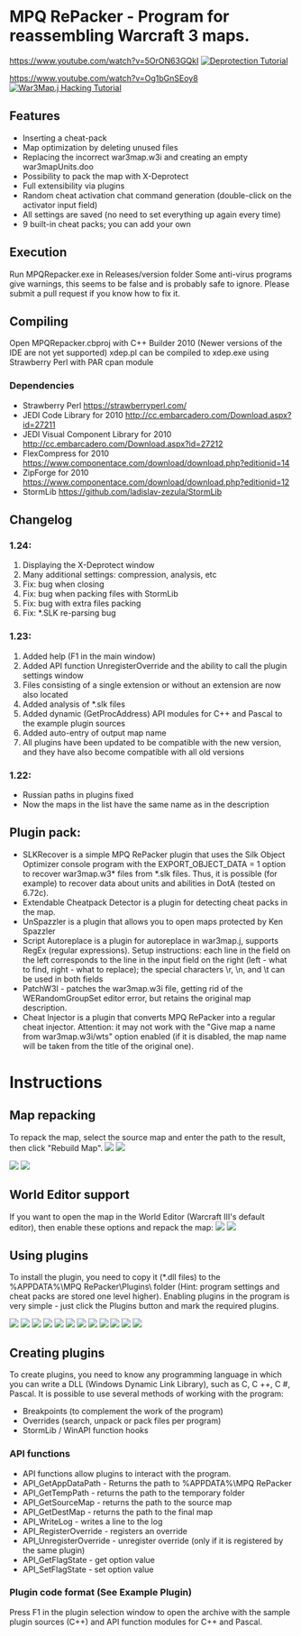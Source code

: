 # MPQ RePacker - Program for reassembling Warcraft 3 maps.

https://www.youtube.com/watch?v=5OrON63GQkI
[![Deprotection Tutorial](https://img.youtube.com/vi/5OrON63GQkI/maxresdefault.jpg)](https://www.youtube.com/watch?v=5OrON63GQkI)

https://www.youtube.com/watch?v=Og1bGnSEoy8
[![War3Map.j Hacking Tutorial](https://img.youtube.com/vi/Og1bGnSEoy8/maxresdefault.jpg)](https://www.youtube.com/watch?v=Og1bGnSEoy8)

## Features
- Inserting a cheat-pack
- Map optimization by deleting unused files
- Replacing the incorrect war3map.w3i and creating an empty war3mapUnits.doo
- Possibility to pack the map with X-Deprotect
- Full extensibility via plugins
- Random cheat activation chat command generation (double-click on the activator input field)
- All settings are saved (no need to set everything up again every time)
- 9 built-in cheat packs; you can add your own

## Execution
Run MPQRepacker.exe in Releases/version folder
Some anti-virus programs give warnings, this seems to be false and is probably safe to ignore. Please submit a pull request if you know how to fix it.

## Compiling
Open MPQRepacker.cbproj with C++ Builder 2010 (Newer versions of the IDE are not yet supported)
xdep.pl can be compiled to xdep.exe using Strawberry Perl with PAR cpan module

### Dependencies
- Strawberry Perl https://strawberryperl.com/
- JEDI Code Library for 2010 http://cc.embarcadero.com/Download.aspx?id=27211
- JEDI Visual Component Library for 2010 http://cc.embarcadero.com/Download.aspx?id=27212
- FlexCompress for 2010 https://www.componentace.com/download/download.php?editionid=14
- ZipForge for 2010 https://www.componentace.com/download/download.php?editionid=12
- StormLib https://github.com/ladislav-zezula/StormLib

## Changelog

### 1.24:
1. Displaying the X-Deprotect window
2. Many additional settings: compression, analysis, etc
3. Fix: bug when closing
4. Fix: bug when packing files with StormLib
5. Fix: bug with extra files packing
6. Fix: *.SLK re-parsing bug

### 1.23:
1. Added help (F1 in the main window)
2. Added API function UnregisterOverride and the ability to call the plugin settings window
3. Files consisting of a single extension or without an extension are now also located
4. Added analysis of *.slk files
5. Added dynamic (GetProcAddress) API modules for C++ and Pascal to the example plugin sources
6. Added auto-entry of output map name
7. All plugins have been updated to be compatible with the new version, and they have also become compatible with all old versions

### 1.22:
- Russian paths in plugins fixed
- Now the maps in the list have the same name as in the description

## Plugin pack:
- SLKRecover is a simple MPQ RePacker plugin that uses the Silk Object Optimizer console program with the EXPORT_OBJECT_DATA = 1 option to recover war3map.w3* files from *.slk files. Thus, it is possible (for example) to recover data about units and abilities in DotA (tested on 6.72c).
- Extendable Cheatpack Detector is a plugin for detecting cheat packs in the map.
- UnSpazzler is a plugin that allows you to open maps protected by Ken Spazzler
- Script Autoreplace is a plugin for autoreplace in war3map.j, supports RegEx (regular expressions). Setup instructions: each line in the field on the left corresponds to the line in the input field on the right (left - what to find, right - what to replace); the special characters \r, \n, and \t can be used in both fields
- PatchW3I - patches the war3map.w3i file, getting rid of the WERandomGroupSet editor error, but retains the original map description.
- Cheat Injector is a plugin that converts MPQ RePacker into a regular cheat injector. Attention: it may not work with the "Give map a name from war3map.w3i/wts" option enabled (if it is disabled, the map name will be taken from the title of the original one).

# Instructions

## Map repacking
To repack the map, select the source map and enter the path to the result, then click "Rebuild Map".
<img src="Screenshots/Russian/Main Window.png">
<img src="Screenshots/English/Main Window.png">

<img src="Screenshots/Russian/Additional Settings.png">
<img src="Screenshots/English/Additional Settings.png">
	
## World Editor support
If you want to open the map in the World Editor (Warcraft III's default editor), then enable these options and repack the map:
<img src="Screenshots/Russian/WorldEditor Checkboxes.png">
<img src="Screenshots/English/WorldEditor Checkboxes.png">
	
## Using plugins
To install the plugin, you need to copy it (*.dll files) to the %APPDATA%\MPQ RePacker\Plugins\ folder (Hint: program settings and cheat packs are stored one level higher).
Enabling plugins in the program is very simple - just click the Plugins button and mark the required plugins.

<img src="Screenshots/Russian/Plugins/CheatInjector.png">
<img src="Screenshots/English/Plugins/CheatInjector.png">


<img src="Screenshots/Russian/Plugins/Extendable Cheatpack Detector.png">
<img src="Screenshots/English/Plugins/Extendable Cheatpack Detector.png">


<img src="Screenshots/Russian/Plugins/PatchW3I.png">
<img src="Screenshots/English/Plugins/PatchW3I.png">


<img src="Screenshots/Russian/Plugins/ScriptAutoreplace.png">
<img src="Screenshots/English/Plugins/ScriptAutoreplace.png">

<img src="Screenshots/Russian/Plugins/SLKRecover.png">
<img src="Screenshots/English/Plugins/SLKRecover.png">

<img src="Screenshots/Russian/Plugins/UnSpazzler.png">
<img src="Screenshots/English/Plugins/UnSpazzler.png">

## Creating plugins
To create plugins, you need to know any programming language in which you can write a DLL (Windows Dynamic Link Library), such as C, C ++, C #, Pascal.
It is possible to use several methods of working with the program:
- Breakpoints (to complement the work of the program)
- Overrides (search, unpack or pack files per program)
- StormLib / WinAPI function hooks
	
### API functions
- API functions allow plugins to interact with the program.
- API_GetAppDataPath - Returns the path to %APPDATA%\MPQ RePacker
- API_GetTempPath - returns the path to the temporary folder
- API_GetSourceMap - returns the path to the source map
- API_GetDestMap - returns the path to the final map
- API_WriteLog - writes a line to the log
- API_RegisterOverride - registers an override
- API_UnregisterOverride - unregister override (only if it is registered by the same plugin)
- API_GetFlagState - get option value
- API_SetFlagState - set option value
	
### Plugin code format (See Example Plugin)
Press F1 in the plugin selection window to open the archive with the sample plugin sources (C++) and API function modules for C++ and Pascal.
